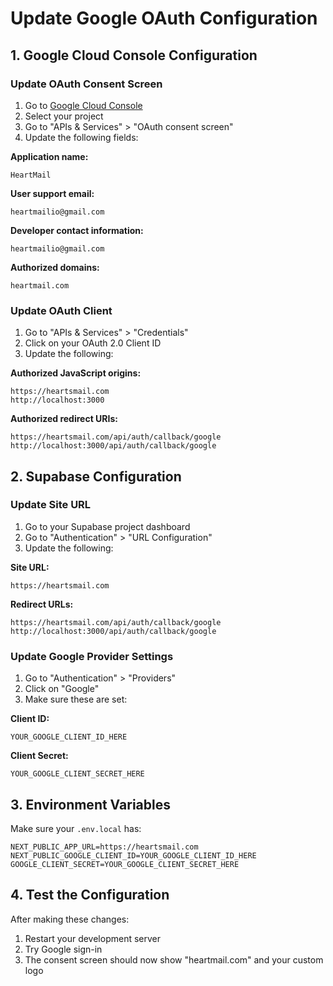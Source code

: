# Update Google OAuth Configuration

## 1. Google Cloud Console Configuration

### Update OAuth Consent Screen
1. Go to [Google Cloud Console](https://console.cloud.google.com/)
2. Select your project
3. Go to "APIs & Services" > "OAuth consent screen"
4. Update the following fields:

**Application name:**
```
HeartMail
```

**User support email:**
```
heartmailio@gmail.com
```

**Developer contact information:**
```
heartmailio@gmail.com
```

**Authorized domains:**
```
heartmail.com
```

### Update OAuth Client
1. Go to "APIs & Services" > "Credentials"
2. Click on your OAuth 2.0 Client ID
3. Update the following:

**Authorized JavaScript origins:**
```
https://heartsmail.com
http://localhost:3000
```

**Authorized redirect URIs:**
```
https://heartsmail.com/api/auth/callback/google
http://localhost:3000/api/auth/callback/google
```

## 2. Supabase Configuration

### Update Site URL
1. Go to your Supabase project dashboard
2. Go to "Authentication" > "URL Configuration"
3. Update the following:

**Site URL:**
```
https://heartsmail.com
```

**Redirect URLs:**
```
https://heartsmail.com/api/auth/callback/google
http://localhost:3000/api/auth/callback/google
```

### Update Google Provider Settings
1. Go to "Authentication" > "Providers"
2. Click on "Google"
3. Make sure these are set:

**Client ID:**
```
YOUR_GOOGLE_CLIENT_ID_HERE
```

**Client Secret:**
```
YOUR_GOOGLE_CLIENT_SECRET_HERE
```

## 3. Environment Variables

Make sure your `.env.local` has:

```env
NEXT_PUBLIC_APP_URL=https://heartsmail.com
NEXT_PUBLIC_GOOGLE_CLIENT_ID=YOUR_GOOGLE_CLIENT_ID_HERE
GOOGLE_CLIENT_SECRET=YOUR_GOOGLE_CLIENT_SECRET_HERE
```

## 4. Test the Configuration

After making these changes:
1. Restart your development server
2. Try Google sign-in
3. The consent screen should now show "heartmail.com" and your custom logo